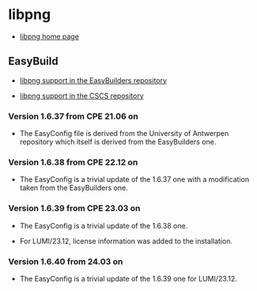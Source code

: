 # libpng

  * [libpng home page](http://www.libpng.org/pub/png/libpng.html)

## EasyBuild

  * [libpng support in the EasyBuilders repository](https://github.com/easybuilders/easybuild-easyconfigs/tree/develop/easybuild/easyconfigs/l/libpng)

  * [libpng support in the CSCS repository](https://github.com/eth-cscs/production/tree/master/easybuild/easyconfigs/l/libpng)


### Version 1.6.37 from CPE 21.06 on

  * The EasyConfig file is derived from the University of Antwerpen repository which
    itself is derived from the EasyBuilders one.


### Version 1.6.38 from CPE 22.12 on

  * The EasyConfig is a trivial update of the 1.6.37 one with a modification taken
    from the EasyBuilders one.


### Version 1.6.39 from CPE 23.03 on

  * The EasyConfig is a trivial update of the 1.6.38 one.

  * For LUMI/23.12, license information was added to the installation.

  
### Version 1.6.40 from 24.03 on

  * The EasyConfig is a trivial update of the 1.6.39 one for LUMI/23.12.

